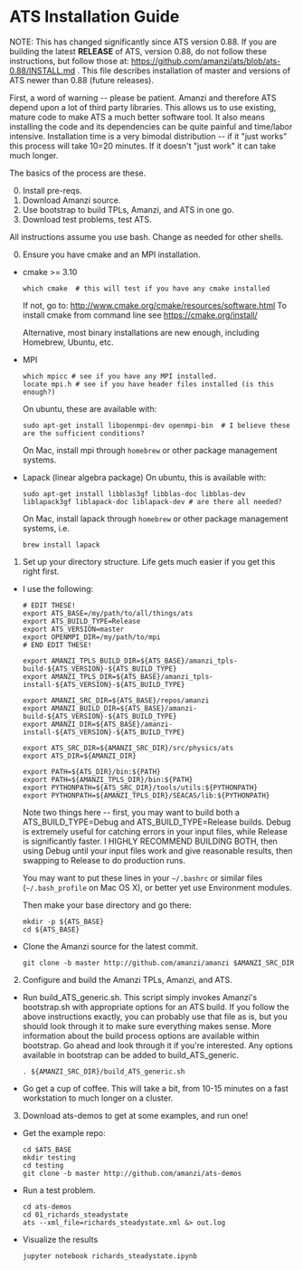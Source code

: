 ATS Installation Guide
==================================

NOTE: This has changed significantly since ATS version 0.88.  If you are building the latest **RELEASE** of ATS, version 0.88, do not follow these instructions, but follow those at: https://github.com/amanzi/ats/blob/ats-0.88/INSTALL.md .  This file describes installation of master and versions of ATS newer than 0.88 (future releases).

First, a word of warning -- please be patient.  Amanzi and therefore ATS depend upon a lot of third party libraries.  This allows us to use existing, mature code to make ATS a much better software tool.  It also means installing the code and its dependencies can be quite painful and time/labor intensive.  Installation time is a very bimodal distribution -- if it "just works" this process will take 10=20 minutes.  If it doesn't "just work" it can take much longer.

The basics of the process are these.

0. Install pre-reqs.
1. Download Amanzi source.
2. Use bootstrap to build TPLs, Amanzi, and ATS in one go.
3. Download test problems, test ATS.

All instructions assume you use bash.  Change as needed for other shells.

0. Ensure you have cmake and an MPI installation.

  * cmake >= 3.10
    ```
    which cmake  # this will test if you have any cmake installed
    ``` 
    If not, go to: http://www.cmake.org/cmake/resources/software.html
    To install cmake from command line see https://cmake.org/install/
    
    Alternative, most binary installations are new enough, including Homebrew, Ubuntu, etc.
    
  * MPI
    ```
    which mpicc # see if you have any MPI installed.
    locate mpi.h # see if you have header files installed (is this enough?)
    ```
    On ubuntu, these are available with:
    ```
    sudo apt-get install libopenmpi-dev openmpi-bin  # I believe these are the sufficient conditions?
    ```
    On Mac, install mpi through ```homebrew``` or other package management systems.
    
  * Lapack (linear algebra package)
    On ubuntu, this is available with:
    ```
    sudo apt-get install libblas3gf libblas-doc libblas-dev liblapack3gf liblapack-doc liblapack-dev # are there all needed?
    ```
    On Mac, install lapack through ```homebrew``` or other package management systems, i.e.
    ```
    brew install lapack
    ```


1. Set up your directory structure.  Life gets much easier if you get this right first.

  * I use the following:
    ```
    # EDIT THESE!
    export ATS_BASE=/my/path/to/all/things/ats
    export ATS_BUILD_TYPE=Release
    export ATS_VERSION=master
    export OPENMPI_DIR=/my/path/to/mpi
    # END EDIT THESE!

    export AMANZI_TPLS_BUILD_DIR=${ATS_BASE}/amanzi_tpls-build-${ATS_VERSION}-${ATS_BUILD_TYPE}
    export AMANZI_TPLS_DIR=${ATS_BASE}/amanzi_tpls-install-${ATS_VERSION}-${ATS_BUILD_TYPE}

    export AMANZI_SRC_DIR=${ATS_BASE}/repos/amanzi
    export AMANZI_BUILD_DIR=${ATS_BASE}/amanzi-build-${ATS_VERSION}-${ATS_BUILD_TYPE}
    export AMANZI_DIR=${ATS_BASE}/amanzi-install-${ATS_VERSION}-${ATS_BUILD_TYPE}

    export ATS_SRC_DIR=${AMANZI_SRC_DIR}/src/physics/ats
    export ATS_DIR=${AMANZI_DIR}

    export PATH=${ATS_DIR}/bin:${PATH}
    export PATH=${AMANZI_TPLS_DIR}/bin:${PATH}
    export PYTHONPATH=${ATS_SRC_DIR}/tools/utils:${PYTHONPATH}
    export PYTHONPATH=${AMANZI_TPLS_DIR}/SEACAS/lib:${PYTHONPATH}
    ```    

    Note two things here -- first, you may want to build both a ATS_BUILD_TYPE=Debug and ATS_BUILD_TYPE=Release builds.  Debug is extremely useful for catching errors in your input files, while Release is significantly faster.  I HIGHLY RECOMMEND BUILDING BOTH, then using Debug until your input files work and give reasonable results, then swapping to Release to do production runs.

    You may want to put these lines in your `~/.bashrc` or similar files (`~/.bash_profile` on Mac OS X), or better yet use Environment modules.

    Then make your base directory and go there:
    ```
    mkdir -p ${ATS_BASE}
    cd ${ATS_BASE}
    ```

  * Clone the Amanzi source for the latest commit.
    ```
    git clone -b master http://github.com/amanzi/amanzi $AMANZI_SRC_DIR
    ```

2. Configure and build the Amanzi TPLs, Amanzi, and ATS.

  * Run build_ATS_generic.sh. This script simply invokes Amanzi's bootstrap.sh with appropriate options for an ATS build. If you follow the above instructions exactly, you can probably use that file as is, but you should look through it to make sure everything makes sense. More information about the build process options are available within bootstrap. Go ahead and look through it if you're interested. Any options available in bootstrap can be added to build_ATS_generic.
    ```
    . ${AMANZI_SRC_DIR}/build_ATS_generic.sh
    ```

  * Go get a cup of coffee.  This will take a bit, from 10-15 minutes on a fast workstation to much longer on a cluster.

3. Download ats-demos to get at some examples, and run one!

  * Get the example repo:
    ```
    cd $ATS_BASE
    mkdir testing
    cd testing
    git clone -b master http://github.com/amanzi/ats-demos
    ```

  * Run a test problem.
    ```
    cd ats-demos
    cd 01_richards_steadystate
    ats --xml_file=richards_steadystate.xml &> out.log
    ```

  * Visualize the results
    ```  
    jupyter notebook richards_steadystate.ipynb
    ```
   
